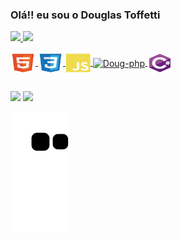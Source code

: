 ### Olá!! eu sou o Douglas Toffetti

<div>
  <a href="https://github.com/DouglasLimaToffetti">
  <img height="180em" src="https://github-readme-stats.vercel.app/api?username=DouglasLimaToffetti&show_icons=true&theme=dracula&include_all_commits=true&count_private=true"/> 
   <img height="180em" src="https://github-readme-stats.vercel.app/api/top-langs/?username=DouglasLimaToffetti&layout=compact&langs_count=7&theme=dracula"/>
</div>
<div style="display: inline_block"><br>
  <img align="center" alt="Doug-HTML" height="30" width="40" src="https://raw.githubusercontent.com/devicons/devicon/master/icons/html5/html5-original.svg">
  <img align="center" alt="Doug-CSS" height="30" width="40" src="https://raw.githubusercontent.com/devicons/devicon/master/icons/css3/css3-original.svg">
  <img align="center" alt="Doug-Js" height="30" width="40" src="https://raw.githubusercontent.com/devicons/devicon/master/icons/javascript/javascript-plain.svg">
  <img align="center" alt="Doug-php" height="50" width="40" src="https://cdn.jsdelivr.net/gh/devicons/devicon/icons/php/php-original.svg" />
  <img align="center" alt="Rafa-Csharp" height="30" width="40" src="https://raw.githubusercontent.com/devicons/devicon/master/icons/csharp/csharp-original.svg">
</div>
  
##
  
<div>
  <a href = "mailto:douglas.toffetti1@gmail.com"><img src="https://img.shields.io/badge/-Gmail-%23333?style=for-the-badge&logo=gmail&logoColor=white" target="_blank"></a>
  <a href="https://www.linkedin.com/in/douglas-lima-toffetti-57053b19a/" target="_blank"><img src="https://img.shields.io/badge/-LinkedIn-%230077B5?style=for-the-badge&logo=linkedin&logoColor=white" target="_blank"></a> 
  
![Snake animation](https://github.com/rafaballerini/rafaballerini/blob/output/github-contribution-grid-snake.svg)
  
</div>
